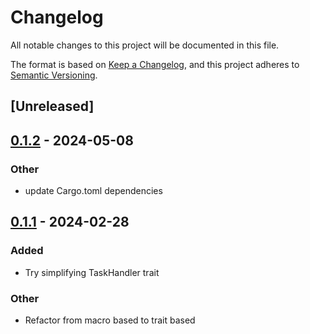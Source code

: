 # Changelog
All notable changes to this project will be documented in this file.

The format is based on [Keep a Changelog](https://keepachangelog.com/en/1.0.0/),
and this project adheres to [Semantic Versioning](https://semver.org/spec/v2.0.0.html).

## [Unreleased]

## [0.1.2](https://github.com/leo91000/graphile_worker_rs/compare/graphile_worker_job-v0.1.1...graphile_worker_job-v0.1.2) - 2024-05-08

### Other
- update Cargo.toml dependencies

## [0.1.1](https://github.com/leo91000/graphile_worker_rs/compare/graphile_worker_job-v0.1.0...graphile_worker_job-v0.1.1) - 2024-02-28

### Added
- Try simplifying TaskHandler trait

### Other
- Refactor from macro based to trait based

